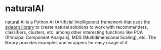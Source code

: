 # naturalAI

natural AI is a Python AI (Artificial Intelligence) framework that uses the [sklearn library](http://scikit-learn.org/stable/) to create natural solutions to work with recommenders, classifiers, clusters, etc. among other interesting functions like PCA (Principal Component Analysis), MDS (Multidimensional Scaling), etc. The library provides examples and wrappers for easy usage  of it.
